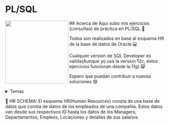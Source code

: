 # PL/SQL
<img align="left" width="200" height="200" src= "https://user-images.githubusercontent.com/72313215/210271442-1ab37685-31c9-4b4d-90a3-dcb51c93cf65.png">
## Acerca de
Aqui subo mis ejercicios (consultas) de práctica en PL/SQL.💚

Todos son realizados en base al esquema HR de la base de datos de Oracle.💻

Cualquier version de SQL Developer es valida(Aunque yo use la version 12c, estos ejercicios funcionan desde la 11g).😸

Espero que puedan contribuir a nuevas soluciones 😄
<details>
<summary> Temas </summary>
- Blocks
- Procedures
- Functions
- Packages
- Cursors
-Triggers
</details>

:cherry_blossom: 
HR SCHEMA: El esquema HR(Human Resources) consta de una base de datos que consta de datos de los empleados de una compañia. Estos datos van desde sus respectivos ID hasta los datos de los Managers, Departamentos, Empleos, Locaciones y detalles de sus salarios.





